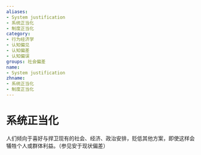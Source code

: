 ```yaml
---
aliases:
- System justification
- 系统正当化
- 制度正当化
category:
- 行为经济学
- 认知偏见
- 认知偏差
- 认知偏误
groups: 社会偏差
name:
- System justification
zhname:
- 系统正当化
- 制度正当化
---
```


# 系统正当化

人们倾向于喜好与捍卫现有的社会、经济、政治安排，贬低其他方案，即使这样会犠牲个人或群体利益。（参见安于现状偏差）
